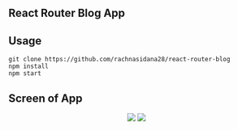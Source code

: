 ## React Router Blog App

## Usage
```
git clone https://github.com/rachnasidana28/react-router-blog
npm install
npm start
```
## Screen of App

<p align="center">
<img src="https://github.com/rachnasidana28/react-router-blog/blob/master/dummy-screens/blog-index-screen.png"/>
<img src="https://github.com/rachnasidana28/react-router-blog/blob/master/dummy-screens/blog-post-screen.png"/>

</p>
